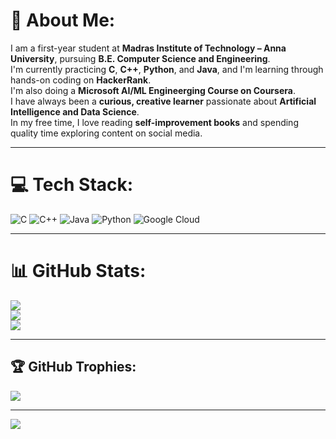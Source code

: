 # 💫 About Me:
I am a first-year student at **Madras Institute of Technology – Anna University**, pursuing **B.E. Computer Science and Engineering**.  
I'm currently practicing **C**, **C++**, **Python**, and **Java**, and I'm learning through hands-on coding on **HackerRank**.  
I'm also doing a **Microsoft AI/ML Engineerging Course on Coursera**.  
I have always been a **curious, creative learner** passionate about **Artificial Intelligence and Data Science**.  
In my free time, I love reading **self-improvement books** and spending quality time exploring content on social media.

---

# 💻 Tech Stack:
![C](https://img.shields.io/badge/c-%2300599C.svg?style=for-the-badge&logo=c&logoColor=white) 
![C++](https://img.shields.io/badge/c++-%2300599C.svg?style=for-the-badge&logo=c%2B%2B&logoColor=white) 
![Java](https://img.shields.io/badge/java-%23ED8B00.svg?style=for-the-badge&logo=openjdk&logoColor=white) 
![Python](https://img.shields.io/badge/python-3670A0?style=for-the-badge&logo=python&logoColor=ffdd54) 
![Google Cloud](https://img.shields.io/badge/GoogleCloud-%234285F4.svg?style=for-the-badge&logo=google-cloud&logoColor=white)

---

# 📊 GitHub Stats:
![](https://github-readme-stats.vercel.app/api?username=Fahmiya006&theme=tokyonight&hide_border=false&include_all_commits=true&count_private=true&show_icons=true&langs_count=6&custom_title=Fahmiya's+GitHub+Stats&hide=prs)<br/>
![](https://github-readme-streak-stats.herokuapp.com/?user=Fahmiya006&theme=tokyonight&hide_border=false)<br/>
![](https://github-readme-stats.vercel.app/api/top-langs/?username=Fahmiya006&theme=tokyonight&hide_border=false&layout=compact&langs_count=6&hide=html,javascript,css&custom_title=Most+Used+Languages)

---

## 🏆 GitHub Trophies:
![](https://github-profile-trophy.vercel.app/?username=Fahmiya006&theme=tokyonight&no-frame=false&no-bg=true&margin-w=4)

---

[![](https://visitcount.itsvg.in/api?id=Fahmiya006&icon=5&color=12)](https://visitcount.itsvg.in)


<!-- Proudly created with GPRM ( https://gprm.itsvg.in ) -->

